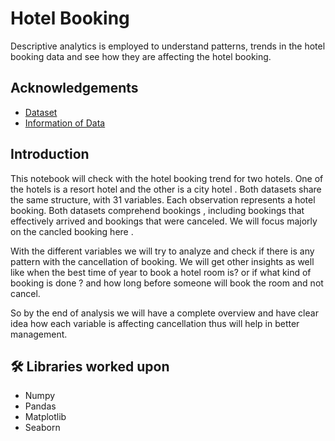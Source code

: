 
# Hotel Booking 

Descriptive analytics is employed to understand patterns, trends in the hotel booking data and see how they are affecting the hotel booking. 
## Acknowledgements

 - [Dataset](https://www.kaggle.com/mojtaba142/hotel-booking)
 - [Information of Data](https://www.sciencedirect.com/science/article/pii/S2352340918315191)

  
## Introduction

This notebook will check with the hotel booking trend for two hotels. One of the hotels is a resort hotel and the other is a city hotel . Both datasets share the same structure, with 31 variables. Each observation represents a hotel booking. Both datasets comprehend bookings , including bookings that effectively arrived and bookings that were canceled.
We will focus majorly on the cancled booking here . 

With the different variables we will try to analyze and check if there is any pattern with the cancellation of booking. 
We will get other insights as well like when the best time of year to book a hotel room is? or if what kind of booking is done ? and how long before someone will book the room and not cancel.

So by the end of analysis we will have a complete overview and have clear idea how each variable is affecting cancellation thus will help in better management.
 
## 🛠 Libraries worked upon
- Numpy
- Pandas
- Matplotlib
- Seaborn

  
